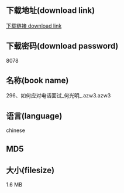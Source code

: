 ## 下载地址(download link)
[下载链接 download link](https://voluble-croquembouche-d321dc.netlify.app/?s=296%E3%80%81%E5%A6%82%E4%BD%95%E5%BA%94%E5%AF%B9%E7%94%B5%E8%AF%9D%E9%9D%A2%E8%AF%95_%E4%BD%95%E5%85%89%E6%98%8E_.azw3)

## 下载密码(download password)
8078

## 名称(book name)
296、如何应对电话面试_何光明_.azw3.azw3

## 语言(language)
chinese

## MD5


## 大小(filesize)
1.6 MB
